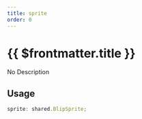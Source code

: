 ```yaml
---
title: sprite
order: 0
---
```


# {{ $frontmatter.title }}

No Description

## Usage

```ts
sprite: shared.BlipSprite;
```
